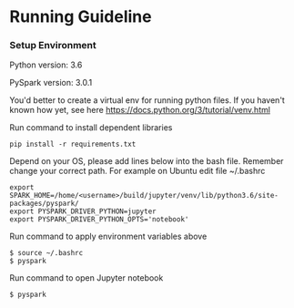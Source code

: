 # Running Guideline

### Setup Environment
Python version: 3.6

PySpark version: 3.0.1

You'd better to create a virtual env for running python files. If you haven't known how yet, see here https://docs.python.org/3/tutorial/venv.html

Run command to install dependent libraries

```
pip install -r requirements.txt
``` 
Depend on your OS, please add lines below into the bash file. Remember change your correct path. For example on Ubuntu edit file ~/.bashrc

```
export SPARK_HOME=/home/<username>/build/jupyter/venv/lib/python3.6/site-packages/pyspark/
export PYSPARK_DRIVER_PYTHON=jupyter
export PYSPARK_DRIVER_PYTHON_OPTS='notebook'
```

Run command to apply environment variables above
```
$ source ~/.bashrc
$ pyspark
```
Run command to open Jupyter notebook
```
$ pyspark
```